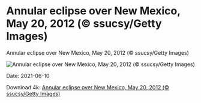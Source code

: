 # Annular eclipse over New Mexico, May 20, 2012 (© ssucsy/Getty Images)

Annular eclipse over New Mexico, May 20, 2012 (© ssucsy/Getty Images)

![Annular eclipse over New Mexico, May 20, 2012 (© ssucsy/Getty Images)](https://bing.com/th?id=OHR.AnnularEclipse_EN-US8858263866_UHD.jpg&w=1024&h=576)

Date: 2021-06-10

Download 4k: [Annular eclipse over New Mexico, May 20, 2012 (© ssucsy/Getty Images)](https://bing.com/th?id=OHR.AnnularEclipse_EN-US8858263866_UHD.jpg)


